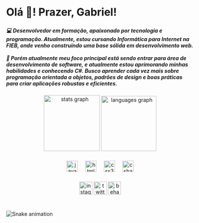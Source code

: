<h1 align="left">Olá 👋! Prazer, Gabriel!</h1>

###

<h5 align="left">💻 Desenvolvedor em formação, apaixonado por tecnologia e programação. Atualmente, estou cursando Informática para Internet na FIEB, onde venho construindo uma base sólida em desenvolvimento web.<br><br>🚀 Porém atualmente meu foco principal está sendo entrar para área de desenvolvimento de software, e atualmente estou aprimorando minhas habilidades e conhecendo C#. Busco aprender cada vez mais sobre programação orientada a objetos, padrões de design e boas práticas para criar aplicações robustas e eficientes.</h5>

###

<div align="center">
  <img src="https://github-readme-stats.vercel.app/api?username=gabrielctnn&hide_title=true&hide_rank=false&show_icons=true&include_all_commits=true&count_private=true&disable_animations=false&theme=midnight-purple&locale=pt-br&hide_border=false" height="150" alt="stats graph"  />
  <img src="https://github-readme-stats.vercel.app/api/top-langs?username=gabrielctnn&locale=pt-br&hide_title=false&layout=compact&card_width=320&langs_count=5&theme=midnight-purple&hide_border=false" height="148" alt="languages graph"  />
</div>

###

<div align="center">
  <img src="https://cdn.jsdelivr.net/gh/devicons/devicon/icons/javascript/javascript-original.svg" height="30" alt="javascript logo"  />
  <img width="12" />
  <img src="https://cdn.jsdelivr.net/gh/devicons/devicon/icons/html5/html5-original.svg" height="30" alt="html5 logo"  />
  <img width="12" />
  <img src="https://cdn.jsdelivr.net/gh/devicons/devicon/icons/css3/css3-original.svg" height="30" alt="css3 logo"  />
  <img width="12" />
  <img src="https://cdn.jsdelivr.net/gh/devicons/devicon/icons/csharp/csharp-original.svg" height="30" alt="csharp logo"  />
</div>

###

<div align="center">
  <img src="https://img.shields.io/static/v1?message=Instagram&logo=instagram&label=&color=E4405F&logoColor=white&labelColor=&style=for-the-badge" height="35" alt="instagram logo"  />
  <img src="https://img.shields.io/static/v1?message=Twitter&logo=twitter&label=&color=1DA1F2&logoColor=white&labelColor=&style=for-the-badge" height="35" alt="twitter logo"  />
  <img src="https://img.shields.io/static/v1?message=Behance&logo=behance&label=&color=1769ff&logoColor=white&labelColor=&style=for-the-badge" height="35" alt="behance logo"  />
</div>

###

<br clear="both">

<img src="https://raw.githubusercontent.com/gabrielctnn/gabrielctnn/output/snake.svg" alt="Snake animation" />

###

